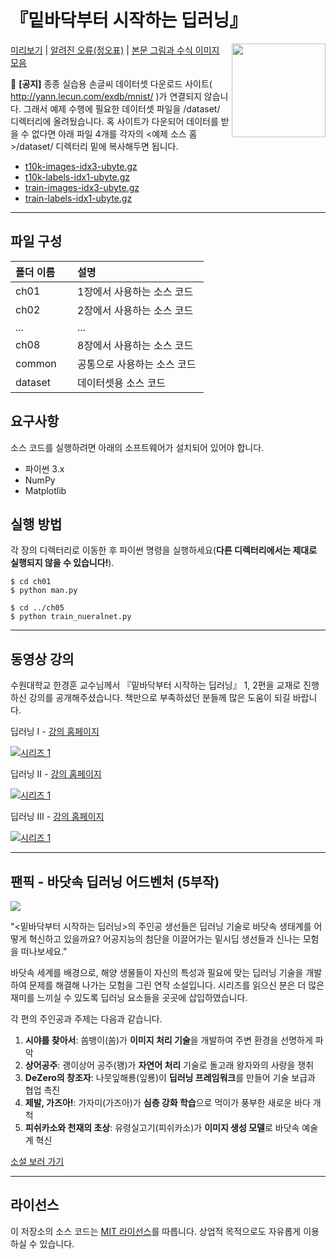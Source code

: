 # 『밑바닥부터 시작하는 딥러닝』

<a href="http://www.yes24.com/Product/Goods/34970929"><img src="https://github.com/WegraLee/deep-learning-from-scratch/blob/master/cover.jpeg" width="150" align=right></a>

[미리보기](https://preview2.hanbit.co.kr/books/riaq/#p=1) | [알려진 오류(정오표)](http://www.hanbit.co.kr/store/books/look.php?p_code=B8475831198) | [본문 그림과 수식 이미지 모음](https://github.com/WegraLee/deep-learning-from-scratch/raw/refs/heads/master/equations_and_figures.zip)

:red_circle: **[공지]** 종종 실습용 손글씨 데이터셋 다운로드 사이트( http://yann.lecun.com/exdb/mnist/ )가 연결되지 않습니다.
그래서 예제 수행에 필요한 데이터셋 파일을 /dataset/ 디렉터리에 올려뒀습니다.
혹 사이트가 다운되어 데이터를 받을 수 없다면 아래 파일 4개를 각자의 <예제 소스 홈>/dataset/ 디렉터리 밑에 복사해두면 됩니다.

* [t10k-images-idx3-ubyte.gz](https://github.com/WegraLee/deep-learning-from-scratch/raw/master/dataset/t10k-images-idx3-ubyte.gz)
* [t10k-labels-idx1-ubyte.gz](https://github.com/WegraLee/deep-learning-from-scratch/raw/master/dataset/t10k-labels-idx1-ubyte.gz)
* [train-images-idx3-ubyte.gz](https://github.com/WegraLee/deep-learning-from-scratch/raw/master/dataset/train-images-idx3-ubyte.gz)
* [train-labels-idx1-ubyte.gz](https://github.com/WegraLee/deep-learning-from-scratch/raw/master/dataset/train-labels-idx1-ubyte.gz)

---

## 파일 구성
|폴더 이름 |설명                         |
|:--        |:--                          |
|ch01       |1장에서 사용하는 소스 코드 |
|ch02       |2장에서 사용하는 소스 코드    |
|...        |...                          |
|ch08       |8장에서 사용하는 소스 코드    |
|common     |공통으로 사용하는 소스 코드  |
|dataset    |데이터셋용 소스 코드 |


## 요구사항
소스 코드를 실행하려면 아래의 소프트웨어가 설치되어 있어야 합니다.

* 파이썬 3.x
* NumPy
* Matplotlib


## 실행 방법
각 장의 디렉터리로 이동한 후 파이썬 명령을 실행하세요(**다른 디렉터리에서는 제대로 실행되지 않을 수 있습니다!**).

```
$ cd ch01
$ python man.py

$ cd ../ch05
$ python train_nueralnet.py
```

---

## 동영상 강의
수원대학교 한경훈 교수님께서 『밑바닥부터 시작하는 딥러닝』 1, 2편을 교재로 진행하신 강의를 공개해주셨습니다. 책만으로 부족하셨던 분들께 많은 도움이 되길 바랍니다.

딥러닝 I - [강의 홈페이지](https://sites.google.com/site/kyunghoonhan/deep-learning-i)

[![시리즈 1](https://img.youtube.com/vi/8Gpa_pdHrPE/0.jpg)](https://www.youtube.com/watch?v=8Gpa_pdHrPE&list=PLBiQZMT3oSxW1RS1hn2jWBgswh0nlcgQZ)

딥러닝 II - [강의 홈페이지](https://sites.google.com/site/kyunghoonhan/deep-learning-ii)

[![시리즈 1](https://img.youtube.com/vi/5fwD1p9ymx8/0.jpg)](https://www.youtube.com/watch?v=5fwD1p9ymx8&list=PLBiQZMT3oSxXNGcmAwI7vzh2LzwcwJpxU)

딥러닝 III - [강의 홈페이지](https://sites.google.com/site/kyunghoonhan/deep-learning-iii)

[![시리즈 1](https://img.youtube.com/vi/kIobK76on3s/0.jpg)](https://www.youtube.com/watch?v=kIobK76on3s&list=PLBiQZMT3oSxV3RxoFgNcUNV4R7AlvUMDx)

---

## 팬픽 - 바닷속 딥러닝 어드벤처 (5부작)

<img src="https://github.com/WegraLee/deep-learning-from-scratch-5/blob/main/posters/%E1%84%87%E1%85%A1%E1%84%83%E1%85%A1%E1%86%BA%E1%84%89%E1%85%A9%E1%86%A8%20%E1%84%83%E1%85%B5%E1%86%B8%E1%84%85%E1%85%A5%E1%84%82%E1%85%B5%E1%86%BC%20%E1%84%8B%E1%85%A5%E1%84%83%E1%85%B3%E1%84%87%E1%85%A6%E1%86%AB%E1%84%8E%E1%85%A5.png?raw=true">

"<밑바닥부터 시작하는 딥러닝>의 주인공 생선들은 딥러닝 기술로 바닷속 생태계를 어떻게 혁신하고 있을까요? 어공지능의 첨단을 이끌어가는 밑시딥 생선들과 신나는 모험을 떠나보세요."

바닷속 세계를 배경으로, 해양 생물들이 자신의 특성과 필요에 맞는 딥러닝 기술을 개발하여 문제를 해결해 나가는 모험을 그린 연작 소설입니다. 시리즈를 읽으신 분은 더 많은 재미를 느끼실 수 있도록 딥러닝 요소들을 곳곳에 삽입하였습니다.

각 편의 주인공과 주제는 다음과 같습니다.

1. **시야를 찾아서**: 쏨뱅이(쏨)가 **이미지 처리 기술**을 개발하여 주변 환경을 선명하게 파악
1. **상어공주**: 괭이상어 공주(꽹)가 **자연어 처리** 기술로 돌고래 왕자와의 사랑을 쟁취
1. **DeZero의 창조자**: 나뭇잎해룡(잎룡)이 **딥러닝 프레임워크**를 만들어 기술 보급과 협업 촉진
1. **제발, 가즈아!**: 가자미(가즈아)가 **심층 강화 학습**으로 먹이가 풍부한 새로운 바다 개척
1. **피쉬카소와 천재의 초상**: 유령실고기(피쉬카소)가 **이미지 생성 모델**로 바닷속 예술계 혁신

<a href="https://www.hanbit.co.kr/channel/series/series_detail_list.html?hcs_idx=34" target="_blank" rel="noopener noreferrer">소설 보러 가기</a>

---

## 라이선스

이 저장소의 소스 코드는 [MIT 라이선스](http://www.opensource.org/licenses/MIT)를 따릅니다.
상업적 목적으로도 자유롭게 이용하실 수 있습니다.
